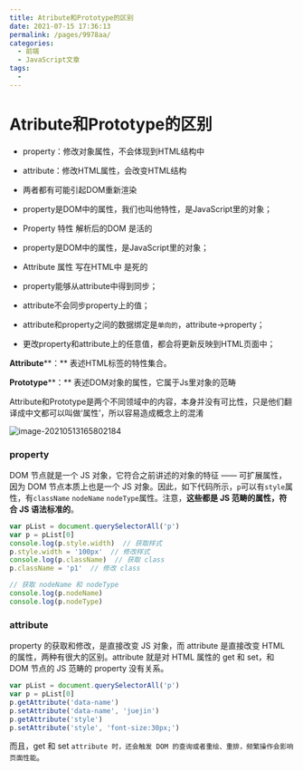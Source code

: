 ```yaml
---
title: Atribute和Prototype的区别
date: 2021-07-15 17:36:13
permalink: /pages/9978aa/
categories:
  - 前端
  - JavaScript文章
tags:
  - 
---
```

# Atribute和Prototype的区别

- property：修改对象属性，不会体现到HTML结构中
- attribute：修改HTML属性，会改变HTML结构
- 两者都有可能引起DOM重新渲染

- property是DOM中的属性，我们也叫他特性，是JavaScript里的对象；
- Property 特性  解析后的DOM 是活的
- property是DOM中的属性，是JavaScript里的对象；
- Attribute 属性 写在HTML中 是死的 
- property能够从attribute中得到同步；
- attribute不会同步property上的值；
- attribute和property之间的数据绑定是`单向的`，attribute->property；
- 更改property和attribute上的任意值，都会将更新反映到HTML页面中；

**Attribute****：** 表述HTML标签的特性集合。

**Prototype****：** 表述DOM对象的属性，它属于Js里对象的范畴

Attribute和Prototype是两个不同领域中的内容，本身并没有可比性，只是他们翻译成中文都可以叫做‘属性’，所以容易造成概念上的混淆

![image-20210513165802184](https://gitee.com/sheep101/typora-img-save/raw/master/img/20210707172409.png)

### property

DOM 节点就是一个 JS 对象，它符合之前讲述的对象的特征 —— 可扩展属性，因为 DOM 节点本质上也是一个 JS 对象。因此，如下代码所示，`p`可以有`style`属性，有`className` `nodeName` `nodeType`属性。注意，**这些都是 JS 范畴的属性，符合 JS 语法标准的**。

```js
var pList = document.querySelectorAll('p')
var p = pList[0]
console.log(p.style.width)  // 获取样式
p.style.width = '100px'  // 修改样式
console.log(p.className)  // 获取 class
p.className = 'p1'  // 修改 class

// 获取 nodeName 和 nodeType
console.log(p.nodeName)
console.log(p.nodeType)
```

### attribute

property 的获取和修改，是直接改变 JS 对象，而 attribute 是直接改变 HTML 的属性，两种有很大的区别。attribute 就是对 HTML 属性的 get 和 set，和 DOM 节点的 JS 范畴的 property 没有关系。

```js
var pList = document.querySelectorAll('p')
var p = pList[0]
p.getAttribute('data-name')
p.setAttribute('data-name', 'juejin')
p.getAttribute('style')
p.setAttribute('style', 'font-size:30px;')
```

而且，get 和 set `attribute 时，还会触发 DOM 的查询或者重绘、重排，频繁操作会影响页面性能`。

